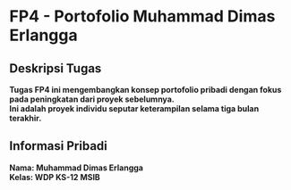 # FP4 - Portofolio Muhammad Dimas Erlangga

 <h2> <b>  Deskripsi Tugas <br> </h2>
Tugas FP4 ini mengembangkan konsep portofolio pribadi dengan fokus pada peningkatan dari proyek sebelumnya. <br>
 Ini adalah proyek individu seputar keterampilan selama tiga bulan terakhir.

<h2> <b> Informasi Pribadi <br> </h2>
Nama: Muhammad Dimas Erlangga<br>
Kelas: WDP KS-12 MSIB
